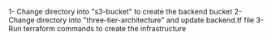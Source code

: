 1- Change directory into "s3-bucket" to create the backend bucket
2- Change directory into "three-tier-architecture" and update backend.tf file
3- Run terraform commands to create the infrastructure